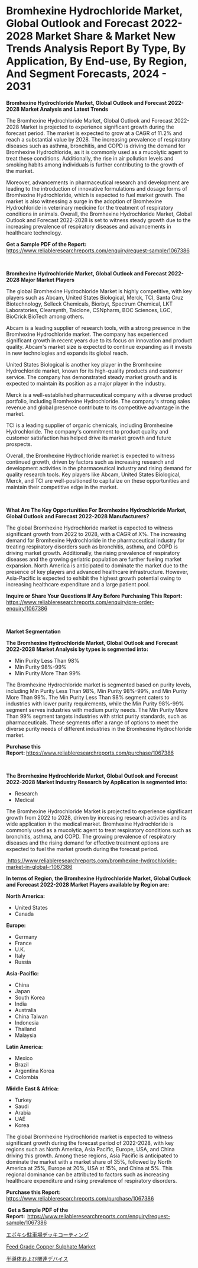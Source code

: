 <p><h1>Bromhexine Hydrochloride Market, Global Outlook and Forecast 2022-2028 Market Share & Market New Trends Analysis Report By Type, By Application, By End-use, By Region, And Segment Forecasts, 2024 - 2031</h1></p><p><strong>Bromhexine Hydrochloride Market, Global Outlook and Forecast 2022-2028 Market Analysis and Latest Trends</strong></p>
<p><p>The Bromhexine Hydrochloride Market, Global Outlook and Forecast 2022-2028 Market is projected to experience significant growth during the forecast period. The market is expected to grow at a CAGR of 11.2% and reach a substantial value by 2028. The increasing prevalence of respiratory diseases such as asthma, bronchitis, and COPD is driving the demand for Bromhexine Hydrochloride, as it is commonly used as a mucolytic agent to treat these conditions. Additionally, the rise in air pollution levels and smoking habits among individuals is further contributing to the growth of the market.</p><p>Moreover, advancements in pharmaceutical research and development are leading to the introduction of innovative formulations and dosage forms of Bromhexine Hydrochloride, which is expected to fuel market growth. The market is also witnessing a surge in the adoption of Bromhexine Hydrochloride in veterinary medicine for the treatment of respiratory conditions in animals. Overall, the Bromhexine Hydrochloride Market, Global Outlook and Forecast 2022-2028 is set to witness steady growth due to the increasing prevalence of respiratory diseases and advancements in healthcare technology.</p></p>
<p><strong>Get a Sample PDF of the Report:&nbsp;</strong> <a href="https://www.reliableresearchreports.com/enquiry/request-sample/1067386">https://www.reliableresearchreports.com/enquiry/request-sample/1067386</a></p>
<p>&nbsp;</p>
<p><strong>Bromhexine Hydrochloride Market, Global Outlook and Forecast 2022-2028 Major Market Players</strong></p>
<p><p>The global Bromhexine Hydrochloride Market is highly competitive, with key players such as Abcam, United States Biological, Merck, TCI, Santa Cruz Biotechnology, Selleck Chemicals, Biorbyt, Spectrum Chemical, LKT Laboratories, Clearsynth, Taiclone, CSNpharm, BOC Sciences, LGC, BioCrick BioTech among others.</p><p>Abcam is a leading supplier of research tools, with a strong presence in the Bromhexine Hydrochloride market. The company has experienced significant growth in recent years due to its focus on innovation and product quality. Abcam's market size is expected to continue expanding as it invests in new technologies and expands its global reach.</p><p>United States Biological is another key player in the Bromhexine Hydrochloride market, known for its high-quality products and customer service. The company has demonstrated steady market growth and is expected to maintain its position as a major player in the industry.</p><p>Merck is a well-established pharmaceutical company with a diverse product portfolio, including Bromhexine Hydrochloride. The company's strong sales revenue and global presence contribute to its competitive advantage in the market.</p><p>TCI is a leading supplier of organic chemicals, including Bromhexine Hydrochloride. The company's commitment to product quality and customer satisfaction has helped drive its market growth and future prospects.</p><p>Overall, the Bromhexine Hydrochloride market is expected to witness continued growth, driven by factors such as increasing research and development activities in the pharmaceutical industry and rising demand for quality research tools. Key players like Abcam, United States Biological, Merck, and TCI are well-positioned to capitalize on these opportunities and maintain their competitive edge in the market.</p></p>
<p>&nbsp;</p>
<p><strong>What Are The Key Opportunities For Bromhexine Hydrochloride Market, Global Outlook and Forecast 2022-2028 Manufacturers?</strong></p>
<p><p>The global Bromhexine Hydrochloride market is expected to witness significant growth from 2022 to 2028, with a CAGR of X%. The increasing demand for Bromhexine Hydrochloride in the pharmaceutical industry for treating respiratory disorders such as bronchitis, asthma, and COPD is driving market growth. Additionally, the rising prevalence of respiratory diseases and the growing geriatric population are further fueling market expansion. North America is anticipated to dominate the market due to the presence of key players and advanced healthcare infrastructure. However, Asia-Pacific is expected to exhibit the highest growth potential owing to increasing healthcare expenditure and a large patient pool.</p></p>
<p><strong>Inquire or Share Your Questions If Any Before Purchasing This Report:</strong> <a href="https://www.reliableresearchreports.com/enquiry/pre-order-enquiry/1067386">https://www.reliableresearchreports.com/enquiry/pre-order-enquiry/1067386</a></p>
<p>&nbsp;</p>
<p><strong>Market Segmentation</strong></p>
<p><strong>The Bromhexine Hydrochloride Market, Global Outlook and Forecast 2022-2028 Market Analysis by types is segmented into:</strong></p>
<p><ul><li>Min Purity Less Than 98%</li><li>Min Purity 98%-99%</li><li>Min Purity More Than 99%</li></ul></p>
<p><p>The Bromhexine Hydrochloride market is segmented based on purity levels, including Min Purity Less Than 98%, Min Purity 98%-99%, and Min Purity More Than 99%. The Min Purity Less Than 98% segment caters to industries with lower purity requirements, while the Min Purity 98%-99% segment serves industries with medium purity needs. The Min Purity More Than 99% segment targets industries with strict purity standards, such as pharmaceuticals. These segments offer a range of options to meet the diverse purity needs of different industries in the Bromhexine Hydrochloride market.</p></p>
<p><strong>Purchase this Report:&nbsp;</strong><a href="https://www.reliableresearchreports.com/purchase/1067386">https://www.reliableresearchreports.com/purchase/1067386</a></p>
<p>&nbsp;</p>
<p><strong>The Bromhexine Hydrochloride Market, Global Outlook and Forecast 2022-2028 Market Industry Research by Application is segmented into:</strong></p>
<p><ul><li>Research</li><li>Medical</li></ul></p>
<p><p>The Bromhexine Hydrochloride Market is projected to experience significant growth from 2022 to 2028, driven by increasing research activities and its wide application in the medical market. Bromhexine Hydrochloride is commonly used as a mucolytic agent to treat respiratory conditions such as bronchitis, asthma, and COPD. The growing prevalence of respiratory diseases and the rising demand for effective treatment options are expected to fuel the market growth during the forecast period.</p></p>
<p><a href="https://www.reliableresearchreports.com/bromhexine-hydrochloride-market-in-global-r1067386">&nbsp;https://www.reliableresearchreports.com/bromhexine-hydrochloride-market-in-global-r1067386</a></p>
<p><strong>In terms of Region, the Bromhexine Hydrochloride Market, Global Outlook and Forecast 2022-2028 Market Players available by Region are:</strong></p>
<p>
    <p> <strong> North America: </strong>
        <ul>
            <li>United States</li>
            <li>Canada</li>
        </ul>
        </p> 
    <p> <strong> Europe: </strong>
        <ul>
            <li>Germany</li>
            <li>France</li>
            <li>U.K.</li>
            <li>Italy</li>
            <li>Russia</li>
        </ul>
        </p> 
    <p> <strong> Asia-Pacific: </strong>
        <ul>
            <li>China</li>
            <li>Japan</li>
            <li>South Korea</li>
            <li>India</li>
            <li>Australia</li>
            <li>China Taiwan</li>
            <li>Indonesia</li>
            <li>Thailand</li>
            <li>Malaysia</li>
        </ul>
        </p> 
    <p> <strong> Latin America: </strong>
        <ul>
            <li>Mexico</li>
            <li>Brazil</li>
            <li>Argentina Korea</li>
            <li>Colombia</li>
        </ul>
        </p> 
    <p> <strong> Middle East & Africa: </strong>
        <ul>
            <li>Turkey</li>
            <li>Saudi</li>
            <li>Arabia</li>
            <li>UAE</li>
            <li>Korea</li>
        </ul>
    </p>
    </p>
<p><p>The global Bromhexine Hydrochloride market is expected to witness significant growth during the forecast period of 2022-2028, with key regions such as North America, Asia Pacific, Europe, USA, and China driving this growth. Among these regions, Asia Pacific is anticipated to dominate the market with a market share of 35%, followed by North America at 25%, Europe at 20%, USA at 15%, and China at 5%. This regional dominance can be attributed to factors such as increasing healthcare expenditure and rising prevalence of respiratory disorders.</p></p>
<p><strong>Purchase this Report: </strong><a href="https://www.reliableresearchreports.com/purchase/1067386">https://www.reliableresearchreports.com/purchase/1067386</a></p>
<p>&nbsp;<strong>Get a Sample PDF of the Report:&nbsp;&nbsp;</strong><a href="https://www.reliableresearchreports.com/enquiry/request-sample/1067386">https://www.reliableresearchreports.com/enquiry/request-sample/1067386</a></p>
<p><strong></strong></p>
<p><p><a href="https://github.com/tanyaali3/Market-Research-Report-List-1/blob/main/326298186671.md">エポキシ駐車場デッキコーティング</a></p><p><a href="https://view.publitas.com/reportprime-1/feed-grade-copper-sulphate-market-analysis-its-cagr-market-segmentation-and-global-industry-overview/">Feed Grade Copper Sulphate Market</a></p><p><a href="https://github.com/avwofrml53535/Market-Research-Report-List-2/blob/main/987530293455.md">半導体および関連デバイス</a></p></p>